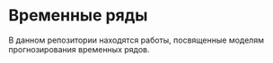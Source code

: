 # Временные ряды
В данном репозитории находятся работы, посвященные моделям прогнозирования временных рядов.


